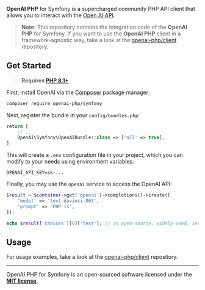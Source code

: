 **OpenAI PHP** for Symfony is a supercharged community PHP API client that allows you to interact with the [Open AI API](https://beta.openai.com/docs/api-reference/introduction).

> **Note:** This repository contains the integration code of the **OpenAI PHP** for Symfony. If you want to use the **OpenAI PHP** client in a framework-agnostic way, take a look at the [openai-php/client](https://github.com/openai-php/client) repository.

## Get Started

> **Requires [PHP 8.1+](https://php.net/releases/)**

First, install OpenAI via the [Composer](https://getcomposer.org/) package manager:

```bash
composer require openai-php/symfony
```

Next, register the bundle in your `config/bundles.php`:

```php
return [
    // ...
    OpenAI\Symfony\OpenAIBundle::class => ['all' => true],
]
```

This will create a `.env` configuration file in your project, which you can modify to your needs
using environment variables:

```env
OPENAI_API_KEY=sk-...
```

Finally, you may use the `openai` service  to access the OpenAI API:

```php
$result = $container->get('openai')->completions()->create([
    'model' => 'text-davinci-003',
    'prompt' => 'PHP is',
]);

echo $result['choices'][0]['text']; // an open-source, widely-used, server-side scripting language.
```

## Usage

For usage examples, take a look at the [openai-php/client](https://github.com/openai-php/client) repository.

---

OpenAI PHP for Symfony is an open-sourced software licensed under the **[MIT license](https://opensource.org/licenses/MIT)**.
